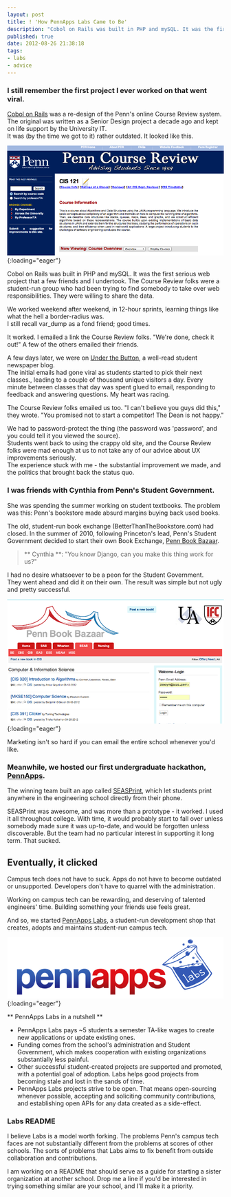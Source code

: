 ```yaml
---
layout: post
title: ! 'How PennApps Labs Came to Be'
description: "Cobol on Rails was built in PHP and mySQL. It was the first serious web project that a few friends and I undertook.  "
published: true
date: 2012-08-26 21:38:18
tags:
- labs
- advice
---
```



### I still remember the first project I ever worked on that went viral. ###


[Cobol on Rails](http://pennapps.com) was a re-design of the Penn's online Course Review system. 
The original was written as a Senior Design project a decade ago and kept on life support by the University IT.  
It was (by the time we got to it) rather outdated.  It looked like this.

![Original PCR](/images/original_pcr.png){:loading="eager"}

Cobol on Rails was built in PHP and mySQL. It was the first serious web project that a few friends and I undertook. 
The Course Review folks were a student-run group who had been trying to find somebody to take over web responsibilities. They were willing to share the data.

We worked weekend after weekend, in 12-hour sprints, learning things like what the hell a border-radius was.  
I still recall var_dump as a fond friend; good times.

It worked.  I emailed a link the Course Review folks.  "We're done, check it out!"  A few of the others emailed their friends.

A few days later, we were on [Under the Button](http://underthebutton.com), a well-read student newspaper blog.  
The initial emails had gone viral as students started to pick their next classes., leading to a couple of thousand unique visitors a day. 
Every minute between classes that day was spent glued to email, responding to feedback and answering questions. My heart was racing.

The Course Review folks emailed us too. "I can't believe you guys did this," they wrote.  "You promised not to start a competitor!  The Dean is not happy."

We had to password-protect the thing (the password was 'password', and you could tell it you viewed the source).  
Students went back to using the crappy old site, and the Course Review folks were mad enough at us to not take any of our advice about UX improvements seriously.  
The experience stuck with me - the substantial improvement we made, and the politics that brought back the status quo.

### I was friends with Cynthia from Penn's Student Government. ###
She was spending the summer working on student textbooks.  The problem was this: Penn's bookstore made absurd margins buying back used books.

The old, student-run book exchange (BetterThanTheBookstore.com) had closed.  In the summer of 2010, following Princeton's lead, 
Penn's Student Government decided to start their own Book Exchange, [Penn Book Bazaar](http://pennua.org/textbook).

> ** Cynthia **: "You know Django, can you make this thing work for us?"

I had no desire whatsoever to be a peon for the Student Government.  
They went ahead and did it on their own. The result was simple but not ugly and pretty successful.

![Penn Book Bazaar](/images/pbb.png){:loading="eager"}

Marketing isn't so hard if you can email the entire school whenever you'd like.

### Meanwhile, we hosted our first undergraduate hackathon, [PennApps](http://pennapps.com). ###

The winning team built an app called [SEASPrint](http://www.androidzoom.com/android_applications/productivity/seasprint_lapw.html), which let students print anywhere in the engineering school directly from their phone.


SEASPrint was awesome, and was more than a prototype - it worked. I used it all throughout college. With time, it would probably start to fall over unless somebody made sure it was up-to-date, and would be forgotten unless discoverable.  But the team had no particular interest in supporting it long term. That sucked.

## Eventually, it clicked ##

Campus tech does not have to suck. Apps do not have to become outdated or unsupported. Developers don't have to quarrel with the administration.

Working on campus tech can be rewarding, and deserving of talented engineers' time. Building something your friends use feels great.

And so, we started [PennApps Labs](http://labs.pennapps.com), a student-run development shop that creates, adopts and maintains student-run campus tech.

![Labs Logo](/images/labs_logo.png){:loading="eager"}

** PennApps Labs in a nutshell **

* PennApps Labs pays ~5 students a semester TA-like wages to create new applications or update existing ones.
* Funding comes from the school's administration and Student Government, which makes cooperation with existing organizations substantially less painful.
* Other successful student-created projects are supported and promoted, with a potential goal of adoption. Labs helps good projects from becoming stale and lost in the sands of time.
* PennApps Labs projects strive to be open.  That means open-sourcing whenever possible, accepting and soliciting community contributions, and establishing open APIs for any data created as a side-effect.

### Labs README ###
I believe Labs is a model worth forking. The problems Penn's campus tech faces are not substantially different from the problems at scores of other schools.  The sorts of problems that Labs aims to fix benefit from outside collaboration and contributions.

I am working on a README that should serve as a guide for starting a sister organization at another school. Drop me a line if you'd be interested in trying something similar are your school, and I'll make it a priority.
